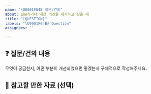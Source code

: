 ```yaml
---
name: "\U0001F64B 질문/건의"
about: 질문하거나 개선 의견을 제시하고 싶을 때
title: "[QUESTION]"
labels: "\U0001F64B‍♂️ Question"
assignees: ''

---
```


## ❓ 질문/건의 내용
무엇이 궁금한지, 어떤 부분이 개선되었으면 좋겠는지 구체적으로 작성해주세요.

## 🔗 참고할 만한 자료 (선택)
